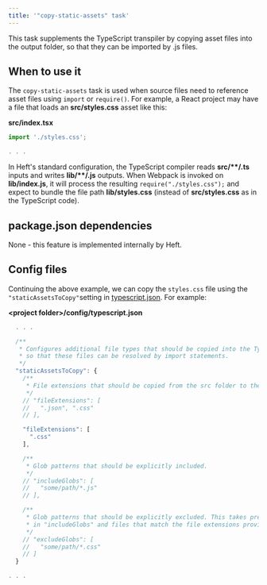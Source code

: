 ```yaml
---
title: '"copy-static-assets" task'
---
```


This task supplements the TypeScript transpiler by copying asset files into the output folder, so that they can be imported by .js files.

## When to use it

The `copy-static-assets` task is used when source files need to reference asset files using `import` or `require()`. For example, a React project may have a file that loads an **src/styles.css** asset like this:

**src/index.tsx**

```ts
import './styles.css';

. . .
```

In Heft's standard configuration, the TypeScript compiler reads **src/\*\*/.ts** inputs and writes **lib/\*\*/.js** outputs. When Webpack is invoked on **lib/index.js**, it will process the resulting `require("./styles.css");` and expect to bundle the file path **lib/styles.css** (instead of **src/styles.css** as in the TypeScript code).

## package.json dependencies

None - this feature is implemented internally by Heft.

## Config files

Continuing the above example, we can copy the `styles.css` file using the `"staticAssetsToCopy"`setting in [typescript.json](../heft_configs/typescript_json.md). For example:

**&lt;project folder&gt;/config/typescript.json**

```js
  . . .

  /**
   * Configures additional file types that should be copied into the TypeScript compiler's emit folders, for example
   * so that these files can be resolved by import statements.
   */
  "staticAssetsToCopy": {
    /**
     * File extensions that should be copied from the src folder to the destination folder(s).
     */
    // "fileExtensions": [
    //   ".json", ".css"
    // ],

    "fileExtensions": [
      ".css"
    ],

    /**
     * Glob patterns that should be explicitly included.
     */
    // "includeGlobs": [
    //   "some/path/*.js"
    // ],

    /**
     * Glob patterns that should be explicitly excluded. This takes precedence over globs listed
     * in "includeGlobs" and files that match the file extensions provided in "fileExtensions".
     */
    // "excludeGlobs": [
    //   "some/path/*.css"
    // ]
  }

. . .
```
